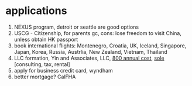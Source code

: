 # applications
1. NEXUS program, detroit or seattle are good options
2. USCG - Citizenship, for parents gc, cons: lose freedom to visit China, unless obtain HK passport
3. book international flights: Montenegro, Croatia, UK, Iceland, Singapore, Japan, Korea, Russia, Austrlia, New Zealand, Vietnam, Thailand 
4. LLC formation, Yin and Associates, LLC, [800 annual cost](https://www.collective.com/guides/freelancers-guide-to-costs#:~:text=You%20can%20deduct%20the%20%24800,Statement%20of%20Information%20filing%20fees.), [sole](https://www.collective.com/guides/freelancers-guide-to-costs#:~:text=You%20can%20deduct%20the%20%24800,Statement%20of%20Information%20filing%20fees) [consulting, tax, rental]
5. apply for business credit card, wyndham
6. better mortgage? CalFHA

